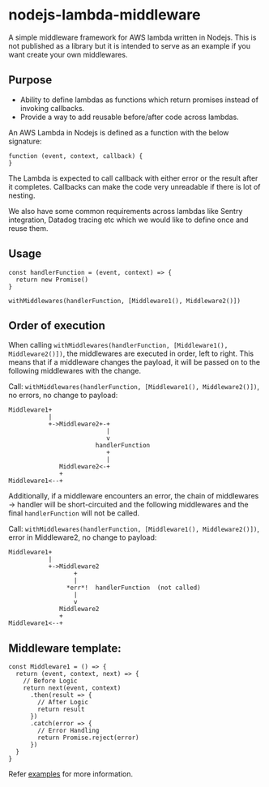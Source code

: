 # nodejs-lambda-middleware
A simple middleware framework for AWS lambda written in Nodejs. This is not published as a library but it is intended to serve as an example if you want create your own middlewares.

## Purpose

- Ability to define lambdas as functions which return promises instead of invoking callbacks.
- Provide a way to add reusable before/after code across lambdas.

An AWS Lambda in Nodejs is defined as a function with the below signature:

```
function (event, context, callback) {
}
```

The Lambda is expected to call callback with either error or the result after it completes. Callbacks can make the code very unreadable if there is lot of nesting.

We also have some common requirements across lambdas like Sentry integration, Datadog tracing etc which we would like to define once and reuse them.

## Usage

```
const handlerFunction = (event, context) => {
  return new Promise()
}

withMiddlewares(handlerFunction, [Middleware1(), Middleware2()])
```

## Order of execution

When calling `withMiddlewares(handlerFunction, [Middleware1(), Middleware2()])`, the middlewares are executed in order, left to right.
This means that if a middleware changes the payload, it will be passed on to the following middlewares with the change.

Call: `withMiddlewares(handlerFunction, [Middleware1(), Middleware2()])`, no errors, no change to payload:

    Middleware1+
               |
               +->Middleware2+-+
                               |
                               v
                            handlerFunction
                               +
                               |
                  Middleware2<-+
                  +
    Middleware1<--+



Additionally, if a middleware encounters an error, the chain of middlewares -> handler will be short-circuited and the following middlewares
and the final `handlerFunction` will not be called.

Call: `withMiddlewares(handlerFunction, [Middleware1(), Middleware2()])`, error in Middleware2, no change to payload:

    Middleware1+
               |
               +->Middleware2
                      +
                      |
                    *err*!  handlerFunction  (not called)
                      |
                      v
                  Middleware2
                  +
    Middleware1<--+

## Middleware template:
```
const Middleware1 = () => {
  return (event, context, next) => {
    // Before Logic
    return next(event, context)
      .then(result => {
        // After Logic
        return result
      })
      .catch(error => {
        // Error Handling
        return Promise.reject(error)
      })
  }
}
```

Refer [examples](./test/unit/middlewares/with-middlewares-examples.test.js) for more information.
